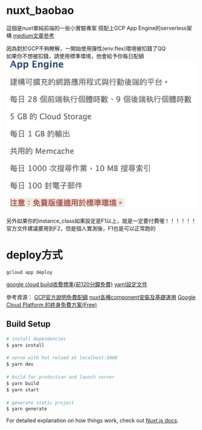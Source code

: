 # nuxt_baobao
這個是nuxt單純前端的一些小實驗專案
搭配上GCP App Engine的serverless架構
[medium文章參考](https://medium.com/dean-lin/nuxtjs-gcp-serverless%E5%AF%A6%E6%88%B0-3f1ae8667533)  

因為對於GCP不夠瞭解，一開始使用彈性(env:flex)環境被扣錢了QQ  
如果你不想被扣錢，請使用標準環境，他會給予你每日配額
![image](/READMEIMG/app_engine.png)  

另外如果你的instance_class如果設定是F1以上，就是一定要付費喔！！！！！！  
官方文件建議要用到F2，但是個人實測後，F1也是可以正常跑的

# deploy方式
```
gcloud app deploy
```

[google cloud build收費標準(前120分鐘免費)](https://cloud.google.com/cloud-build/pricing?hl=zh-tw)
[yaml設定文件](https://cloud.google.com/appengine/docs/standard/python/config/appref#scaling_elements)


參考資源：
[GCP官方說明免費配額](https://cloud.google.com/free/docs/gcp-free-tier)
[nuxt各種component安裝及基礎運用](https://www.yasminzy.com/nuxt)
[Google Cloud Platform 的終身免費方案(Free)](https://tech.digitgeek.net/t/9.html)
## Build Setup

```bash
# install dependencies
$ yarn install

# serve with hot reload at localhost:3000
$ yarn dev

# build for production and launch server
$ yarn build
$ yarn start

# generate static project
$ yarn generate
```

For detailed explanation on how things work, check out [Nuxt.js docs](https://nuxtjs.org).


